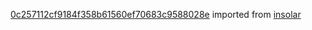 [0c257112cf9184f358b61560ef70683c9588028e](https://github.com/insolar/insolar/commit/0c257112cf9184f358b61560ef70683c9588028e) imported from [insolar](https://github.com/insolar/insolar)
